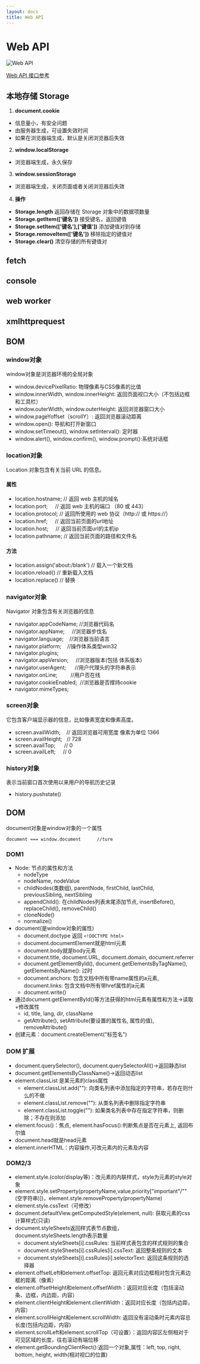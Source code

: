 ```yaml
---
layout: docs
title: Web API
---
```


# Web API

![Web API](../img/8.png)

[Web API 接口参考](https://developer.mozilla.org/zh-CN/docs/Web/API)

## 本地存储 Storage

1. **document.cookie**
- 信息量小，有安全问题
- 由服务器生成，可设置失效时间
- 如果在浏览器端生成，默认是关闭浏览器后失效
2. **window.localStorage**
- 浏览器端生成，永久保存
3. **window.sessionStorage**
- 浏览器端生成，关闭页面或者关闭浏览器后失效
4. **操作**
- **Storage.length** 返回存储在 Storage 对象中的数据项数量
- **Storage.getItem(['键名'])** 接受键名，返回键值
- **Storage.setItem(['键名'],['键值'])** 添加键值对到存储
- **Storage.removeItem(['键名'])** 移除指定的键值对
- **Storage.clear()** 清空存储的所有键值对

## fetch

## console

## web worker

## xmlhttprequest

## BOM

### window对象

window对象是浏览器环境的全局对象

- window.devicePixelRatio: 物理像素与CSS像素的比值
- window.innerWidth, window.innerHeight: 返回页面视口大小（不包括边框和工具栏）
- window.outerWidth, window.outerHeight: 返回浏览器窗口大小
- window.pageYoffset（scrollY）: 返回浏览器滚动距离
- window.open(): 导航和打开新窗口
- window.setTimeout(), window.setInterval(): 定时器
- window.alert(), window.confirm(), window.prompt():系统对话框

### location对象

Location 对象包含有关当前 URL 的信息。

#### 属性
- location.hostname; // 返回 web 主机的域名
- location.port;     // 返回 web 主机的端口 （80 或 443）
- location.protocol; // 返回所使用的 web 协议（http:// 或 https://）
- location.href;     // 返回当前页面的url地址
- location.host;     // 返回当前页面url的主机ip
- location.pathname; // 返回当前页面的路径和文件名

#### 方法
- location.assign('about:/blank') // 载入一个新文档
- location.reload() // 重新载入文档
- location.replace() // 替换

### navigator对象

Navigator 对象包含有关浏览器的信息

- navigator.appCodeName; //浏览器代码名
- navigator.appName;     //浏览器步伐名
- navigator.language;    //浏览器当前语言
- navigator.platform;    //操作体系类型win32
- navigator.plugins;
- navigator.appVersion;     //浏览器版本(包括 体系版本)
- navigator.userAgent;      //用户代理头的字符串表示
- navigator.onLine;         //用户否在线
- navigator.cookieEnabled;  //浏览器是否撑持cookie
- navigator.mimeTypes;


### screen对象

它包含客户端显示器的信息，比如像素宽度和像素高度。

- screen.availWidth;    // 返回浏览器可用宽度 像素为单位 1366
- screen.availHeight;   // 728  
- screen.availTop;      // 0
- screen.availLeft;     // 0

### history对象

表示当前窗口首次使用以来用户的导航历史记录

- history.pushstate()

## DOM

document对象是window对象的一个属性

`document === window.document      //ture`

### DOM1
- Node: 节点的属性和方法 
    - nodeType
    - nodeName, nodeValue
    - childNodes(类数组), parentNode, firstChild, lastChild, previousSibling, nextSibling
    - appendChild(): 在childNodes列表末尾添加节点, insertBefore(), replaceChild(), removeChild()
    - cloneNode()
    - normalize()
- document(是window对象的属性) 
    - document.doctype 返回 `<!DOCTYPE html>`
    - document.documentElement就是html元素
    - document.body就是body元素
    - document.title, document.URL, document.domain, document.referrer
    - document.getElementById(), document.getElementsByTagName(), getElementsByName(): 过时
    - document.anchors: 包含文档中所有带name属性的a元素, document.links: 包含文档中所有带href属性的a元素
    - document.write()
- 通过document.getElementById()等方法获得的html元素有属性和方法->读取+修改属性 
    - id, title, lang, dir, className
    - getAttribute(), setAttribute(要设置的属性名, 属性的值), removeAttribute()
- 创建元素：document.createElement("标签名")
### DOM 扩展
- document.querySelector(), document.querySelectorAll()->返回静态list
- document.getElementsByClassName()->返回动态list
- element.classList 是某元素的class属性 
    - element.classList.add(""): 向类名列表中添加指定的字符串，若存在则什么的不做
    - element.classList.remove(""): 从类名列表中删除指定字符串
    - element.classList.toggle(""): 如果类名列表中存在指定字符串，则删除；不存在则添加
- element.focus()：焦点, element.hasFocus():判断焦点是否在元素上, 返回布尔值
- document.head就是head元素
- element.innerHTML：内容操作,可改元素内的元素及内容
### DOM2/3
- element.style.(color/display等)：改元素的内联样式，style为元素的style对象
- element.style.setProperty(propertyName,value,priority["important"/""(空字符串)])，element.style.removeProperty(propertyName)
- element.style.cssText（可修改）
- document.defaultView.getComputedStyle(element, null): 获取元素的css计算样式(只读)
- document.styleSheets返回样式表节点数组，document.styleSheets.length表示数量 
    - document.styleSheets[i].cssRules: 当前样式表包含的样式规则的集合 
    - document.styleSheets[i].cssRules[i].cssText: 返回整条规则的文本
    - document.styleSheets[i].cssRules[i].selectorText: 返回这条规则的选择器
- element.offsetLeft和element.offsetTop: 返回元素对应边框相对包含元素边框的距离（像素）
- element.offsetHeight和element.offsetWidth：返回对应长度（包括滚动条、边框，内边距，内容）
- element.clientHeight和element.clientWidth：返回对应长度（包括内边距，内容）
- element.scrollHeight和element.scrollWidth: 返回没有滚动条时元素内容总长度(包括内边距，内容)
- element.scrollLeft和element.scrollTop（可设置）：返回内容区左侧相对于可见区域的长度，往右滚动有端位移
- element.getBoundingClientRect():返回一个对象,属性：left, top, right, bottom, height, width(相对视口的位置)
